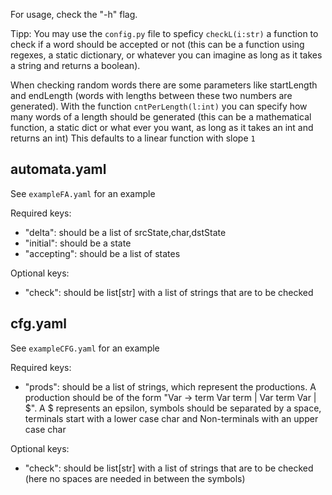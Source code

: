 For usage, check the "-h" flag.

Tipp: You may use the `config.py` file to speficy `checkL(i:str)` a function to check if a word
should be accepted or not (this can be a function using regexes, a static
dictionary, or whatever you can imagine as long as it takes a string and returns
a boolean).

When checking random words there are some parameters like startLength and
endLength (words with lengths between these two numbers are generated). With the
function `cntPerLength(l:int)` you can specify how many words of a length should
be generated (this can be a mathematical function, a static dict or what ever
you want, as long as it takes an int and returns an int)
This defaults to a linear function with slope `1`


automata.yaml
-----------
See `exampleFA.yaml` for an example

Required keys:
- "delta": should be a list of srcState,char,dstState
- "initial": should be a state
- "accepting": should be a list of states

Optional keys:
- "check": should be list[str] with a list of strings that are to be checked


cfg.yaml
--------
See `exampleCFG.yaml` for an example

Required keys:
- "prods": should be a list of strings, which represent the productions. A
  production should be of the form "Var -> term Var term | Var term Var | $". A
  $ represents an epsilon, symbols should be separated by a space, terminals
  start with a lower case char and Non-terminals with an upper case char

Optional keys:
- "check": should be list[str] with a list of strings that are to be checked
  (here no spaces are needed in between the symbols)
